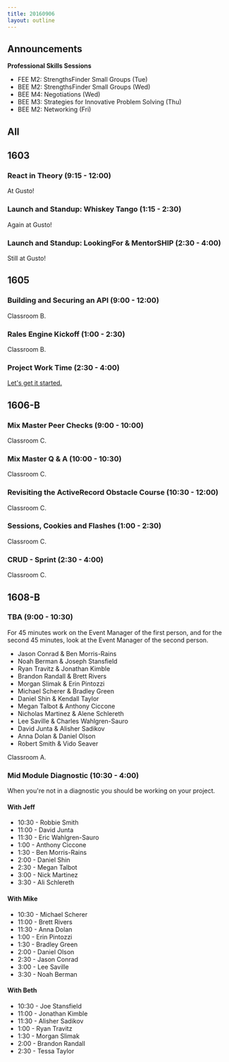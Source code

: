 ```yaml
---
title: 20160906
layout: outline
---
```


## Announcements
**Professional Skills Sessions**  

* FEE M2: StrengthsFinder Small Groups (Tue)  
* BEE M2: StrengthsFinder Small Groups (Wed)  
* BEE M4: Negotiations (Wed)  
* BEE M3: Strategies for Innovative Problem Solving (Thu)  
* BEE M2: Networking (Fri)  

## All

## 1603

### React in Theory (9:15 - 12:00)

At Gusto!

### Launch and Standup: Whiskey Tango (1:15 - 2:30)

Again at Gusto!

### Launch and Standup: LookingFor & MentorSHIP (2:30 - 4:00)

Still at Gusto!

## 1605

### Building and Securing an API (9:00 - 12:00)

Classroom B.

### Rales Engine Kickoff (1:00 - 2:30)

Classroom B.

### Project Work Time (2:30 - 4:00)

[Let's get it started.](https://www.youtube.com/watch?v=IKqV7DB8Iwg)


## 1606-B

### Mix Master Peer Checks (9:00 - 10:00)

Classroom C.

### Mix Master Q & A (10:00 - 10:30)

Classroom C.

### Revisiting the ActiveRecord Obstacle Course (10:30 - 12:00)

Classroom C.

### Sessions, Cookies and Flashes (1:00 - 2:30)

Classroom C.

### CRUD - Sprint (2:30 - 4:00)

Classroom C.


## 1608-B

### TBA (9:00 - 10:30)

For 45 minutes work on the Event Manager of the first person, and for the second
45 minutes, look at the Event Manager of the second person.

* Jason Conrad & Ben Morris-Rains
* Noah Berman & Joseph Stansfield
* Ryan Travitz & Jonathan Kimble
* Brandon Randall & Brett Rivers
* Morgan Slimak & Erin Pintozzi
* Michael Scherer & Bradley Green
* Daniel Shin & Kendall Taylor
* Megan Talbot & Anthony Ciccone
* Nicholas Martinez & Alene Schlereth
* Lee Saville & Charles Wahlgren-Sauro
* David Junta & Alisher Sadikov
* Anna Dolan & Daniel Olson
* Robert Smith & Vido Seaver

Classroom A.

### Mid Module Diagnostic (10:30 - 4:00)

When you're not in a diagnostic you should be working on your project.

#### With Jeff
* 10:30 - Robbie Smith
* 11:00 - David Junta
* 11:30 - Eric Wahlgren-Sauro
* 1:00  - Anthony Ciccone
* 1:30  - Ben Morris-Rains
* 2:00  - Daniel Shin
* 2:30  - Megan Talbot
* 3:00  - Nick Martinez
* 3:30  - Ali Schlereth

#### With Mike
* 10:30 - Michael Scherer
* 11:00 - Brett Rivers
* 11:30 - Anna Dolan
* 1:00  - Erin Pintozzi
* 1:30  - Bradley Green
* 2:00  - Daniel Olson
* 2:30  - Jason Conrad
* 3:00  - Lee Saville
* 3:30  - Noah Berman

#### With Beth
* 10:30 - Joe Stansfield
* 11:00 - Jonathan Kimble
* 11:30 - Alisher Sadikov
* 1:00  - Ryan Travitz
* 1:30  - Morgan Slimak
* 2:00  - Brandon Randall
* 2:30  - Tessa Taylor
